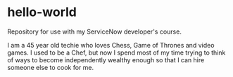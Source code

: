 # hello-world
Repository for use with my ServiceNow developer's course. 

I am a 45 year old techie who loves Chess, Game of Thrones and video games.
I used to be a Chef, but now I spend most of my time trying to think of ways 
to become independently wealthy enough so that I can hire someone else to 
cook for me. 
